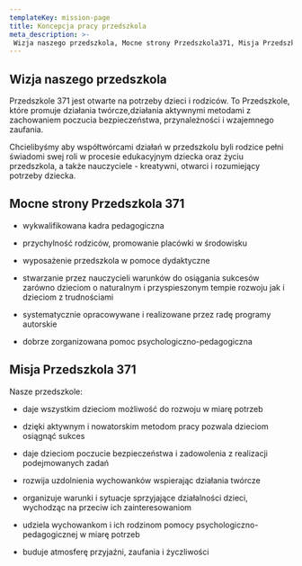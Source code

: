 ```yaml
---
templateKey: mission-page
title: Koncepcja pracy przedszkola
meta_description: >-
 Wizja naszego przedszkola, Mocne strony Przedszkola371, Misja Przedszkola 371
---
```

## Wizja naszego przedszkola

Przedszkole 371 jest otwarte na potrzeby dzieci i rodziców. To Przedszkole, które promuje działania twórcze,działania aktywnymi metodami z zachowaniem poczucia bezpieczeństwa, przynależności i wzajemnego zaufania.

Chcielibyśmy aby współtwórcami działań w przedszkolu byli rodzice pełni świadomi swej roli w procesie edukacyjnym dziecka oraz życiu przedszkola, a także nauczyciele - kreatywni, otwarci i rozumiejący potrzeby dziecka.

## Mocne strony Przedszkola 371

* wykwalifikowana kadra pedagogiczna

* przychylność rodziców, promowanie placówki w środowisku

* wyposażenie przedszkola w pomoce dydaktyczne

* stwarzanie przez nauczycieli warunków do osiągania sukcesów zarówno dzieciom o naturalnym i przyspieszonym tempie rozwoju jak i dzieciom z trudnościami

* systematycznie opracowywane i realizowane przez radę programy autorskie

* dobrze zorganizowana pomoc psychologiczno-pedagogiczna


## Misja Przedszkola 371

Nasze przedszkole:

* daje wszystkim dzieciom możliwość do rozwoju w miarę potrzeb

* dzięki aktywnym i nowatorskim metodom pracy pozwala dzieciom osiągnąć sukces

* daje dzieciom poczucie bezpieczeństwa i zadowolenia z realizacji podejmowanych zadań

* rozwija uzdolnienia wychowanków wspierając działania twórcze

* organizuje warunki i sytuacje sprzyjające działalności dzieci, wychodząc na przeciw ich zainteresowaniom

* udziela wychowankom i ich rodzinom pomocy psychologiczno-pedagogicznej w miarę potrzeb

* buduje atmosferę przyjaźni, zaufania i życzliwości